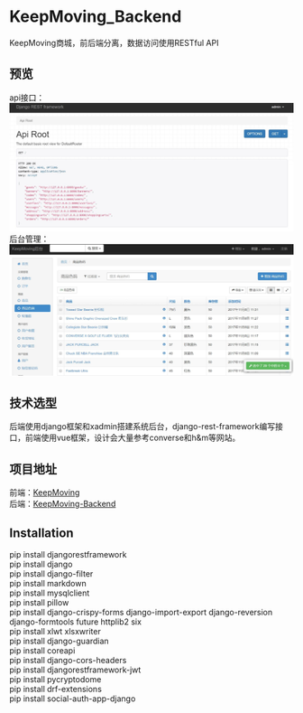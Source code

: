 # KeepMoving_Backend

KeepMoving商城，前后端分离，数据访问使用RESTful API

## 预览

api接口：
![](https://raw.githubusercontent.com/Albino1995/Albino1995.github.io/master/img/20171108/api.jpg)
后台管理：
![](https://raw.githubusercontent.com/Albino1995/Albino1995.github.io/master/img/20171108/backend.jpg)

## 技术选型

后端使用django框架和xadmin搭建系统后台，django-rest-framework编写接口，前端使用vue框架，设计会大量参考converse和h&m等网站。

## 项目地址

前端：[KeepMoving](https://github.com/Albino1995/KeepMoving)<br>
后端：[KeepMoving-Backend](https://github.com/Albino1995/KeepMoving_Backend)

## Installation

pip install djangorestframework<br>
pip install django<br>
pip install django-filter<br>
pip install markdown<br>
pip install mysqlclient<br>
pip install pillow<br>
pip install django-crispy-forms django-import-export django-reversion django-formtools future httplib2 six<br>
pip install xlwt xlsxwriter<br>
pip install django-guardian<br>
pip install coreapi<br>
pip install django-cors-headers<br>
pip install djangorestframework-jwt<br>
pip install pycryptodome<br>
pip install drf-extensions<br>
pip install social-auth-app-django
